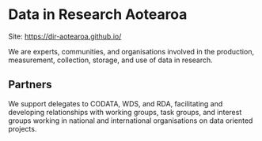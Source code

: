 # Data in Research Aotearoa

Site: https://dir-aotearoa.github.io/

We are experts, communities, and organisations involved in the production, measurement, collection, storage, and use of data in research.

## Partners 

We support delegates to CODATA, WDS, and RDA, facilitating and developing relationships with working groups, task groups, and interest groups working in national and international organisations on data oriented projects.
  
